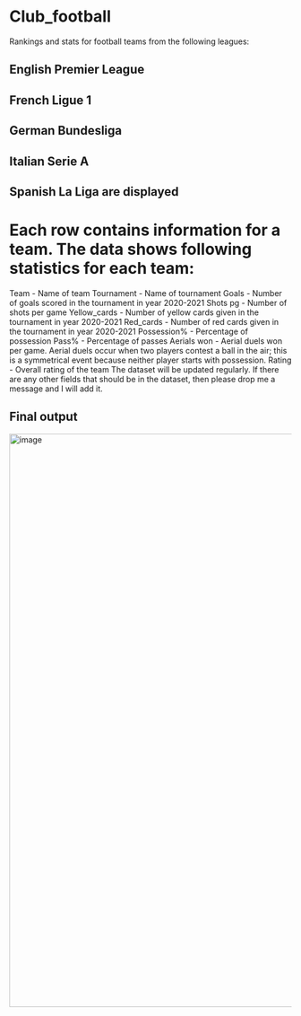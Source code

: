 # Club_football
Rankings and stats for football teams from the following leagues:

## English Premier League
## French Ligue 1
## German Bundesliga
## Italian Serie A
## Spanish La Liga are displayed
# Each row contains information for a team. The data shows following statistics for each team:
Team - Name of team
Tournament - Name of tournament
Goals - Number of goals scored in the tournament in year 2020-2021
Shots pg - Number of shots per game
Yellow_cards - Number of yellow cards given in the tournament in year 2020-2021
Red_cards - Number of red cards given in the tournament in year 2020-2021
Possession% - Percentage of possession
Pass% - Percentage of passes
Aerials won - Aerial duels won per game. Aerial duels occur when two players contest a ball in the air; this is a symmetrical event because neither player starts with possession.
Rating - Overall rating of the team
The dataset will be updated regularly. If there are any other fields that should be in the dataset, then please drop me a message and I will add it.
## Final output

<img width="1022" alt="image" src="https://github.com/omarfarukpappu/power_bi_Club_football/assets/124276661/597064de-4c6e-45e4-84d4-59d552a76b71">
